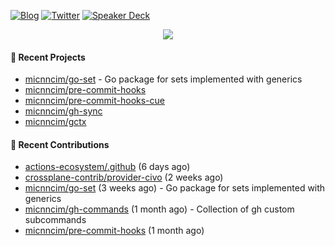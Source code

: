 [![Blog](https://img.shields.io/badge/Blog-0?style=flat-square&logo=gatsby&color=181717&logoColor=white)](https://micnncim.com)
[![Twitter](https://img.shields.io/badge/Twitter-0?style=flat-square&logo=twitter&color=1DA1F2&logoColor=white)](https://twitter.com/micnncim)
[![Speaker Deck](https://img.shields.io/badge/Speaker_Deck-0?style=flat-square&logo=speaker-deck&color=009287&logoColor=white)](https://speakerdeck.com/micnncim)

<p align="center">
<img src="https://github-readme-stats.vercel.app/api?username=micnncim&show_icons=true&count_private=true" />
</p>

#### 🍎 Recent Projects

- [micnncim/go-set](https://github.com/micnncim/go-set) - Go package for sets implemented with generics
- [micnncim/pre-commit-hooks](https://github.com/micnncim/pre-commit-hooks)
- [micnncim/pre-commit-hooks-cue](https://github.com/micnncim/pre-commit-hooks-cue)
- [micnncim/gh-sync](https://github.com/micnncim/gh-sync)
- [micnncim/gctx](https://github.com/micnncim/gctx)

#### 🌱 Recent Contributions

- [actions-ecosystem/.github](https://github.com/actions-ecosystem/.github) (6 days ago)
- [crossplane-contrib/provider-civo](https://github.com/crossplane-contrib/provider-civo) (2 weeks ago)
- [micnncim/go-set](https://github.com/micnncim/go-set) (3 weeks ago) - Go package for sets implemented with generics
- [micnncim/gh-commands](https://github.com/micnncim/gh-commands) (1 month ago) - Collection of gh custom subcommands
- [micnncim/pre-commit-hooks](https://github.com/micnncim/pre-commit-hooks) (1 month ago)
